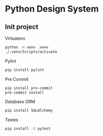 # Python Design System

## Init project

Virtualenv

```bash
python -m venv .venv
./.venv/Scripts/activate
```

Pylint

```bash
pip install pylint
```

Pre Commit

```bash
pip install pre-commit
pre-commit install
```

Database ORM

```bash
pip install SQLAlchemy
```

Testes

```bash
pip install -U pytest
```